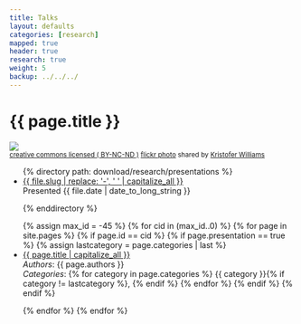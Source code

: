 ```yaml
---
title: Talks
layout: defaults
categories: [research]
mapped: true
header: true
research: true
weight: 5
backup: ../../../
---
```


# {{ page.title }}

<a title="'Aurora Star-Trails' - Cullen, Aberdeenshire" href="http://flickr.com/photos/jixxer/8575524171"><img class="img-responsive-tight" src="http://farm9.static.flickr.com/8506/8575524171_bca0f0e487_z.jpg" /></a><br /><small><a href="http://creativecommons.org/licenses/by-nc-nd/2.0/">creative commons licensed ( BY-NC-ND )</a> <a title="'Aurora Star-Trails' - Cullen, Aberdeenshire" href="http://flickr.com/photos/jixxer/8575524171">flickr photo</a> shared by <a href="http://flickr.com/people/jixxer">Kristofer Williams</a></small>

<ul class="fa-ul">
{% directory path: download/research/presentations %}
<li><i class="fa-li fa fa-file-image-o fa-lg"></i><a class="major" href="{{site.baseurl}}{{ file.url | remove_first:'/'}}" >{{ file.slug | replace: '-', ' ' | capitalize_all }}</a></li> Presented {{ file.date | date_to_long_string }} <p>
{% enddirectory %}
</ul>

<ul class="fa-ul">
{% assign max_id = -45 %}
{% for cid in (max_id..0) %}
    {% for page in site.pages %}
        {% if page.id == cid %}
            {% if page.presentation == true %}
                {% assign lastcategory = page.categories | last %}
                <li><i class="fa-li fa fa-file-image-o fa-lg"></i><a class="major" href="{{site.baseurl}}{{ page.url | remove_first:'/'}}">{{ page.title | capitalize_all }}</a></li>
                <em>Authors</em>: {{ page.authors }} <br>
                <em>Categories</em>:
                {% for category in page.categories %}
                    {{ category }}{% if category != lastcategory %},
                    {% endif %} <!-- End the category if statement -->
                {% endfor %}
            {% endif %}
        {% endif %}
        <p>
    {% endfor %}
{% endfor %}
</ul>
